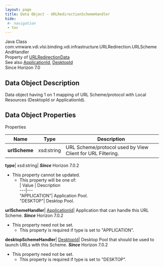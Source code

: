 ```yaml
---
layout: page
title: Data Object - URLRedirectionSchemeHandler
hide:
 #- navigation
 - toc
---
```






Java Class
    com.vmware.vdi.vlsi.binding.vdi.infrastructure.URLRedirection.URLSchemeAndHandler  
Property of
     [URLRedirectionData](vdi.infrastructure.URLRedirection.URLRedirectionData.md#field_detail)  
See also
     [ApplicationId](vdi.entity.ApplicationId.md), [DesktopId](vdi.entity.DesktopId.md)  
Since 
    Horizon 7.0

## Data Object Description 

Data object having 1 on 1 mapping of URL Scheme/protocol with Local Resources (DesktopId or ApplicationId). 

## Data Object Properties

Properties

Name |  Type |  Description   
---|---|---  
**urlScheme**|  xsd:string|  URL Scheme/protocol used by View Client for URL Filtering.   
  
**type**|  xsd:string|  **_Since_** Horizon 7.0.2  


* This property cannot be updated.
  * This property will be one of:  
|  Value |  Description   
---|---  
"APPLICATION"| Application Pool.  
"DESKTOP"| Desktop Pool.  

  
**urlSchemeHandler**| [ApplicationId](vdi.entity.ApplicationId.md)|  Application that can handle this URL Scheme.  **_Since_** Horizon 7.0.2  


* This property need not be set.
  * This property is required if type is set to "APPLICATION".

  
**desktopSchemeHandler**| [DesktopId](vdi.entity.DesktopId.md)|  Desktop Pool that should be used to launch URLs with this Scheme.  **_Since_** Horizon 7.0.2  


* This property need not be set.
  * This property is required if type is set to "DESKTOP".

  
  
  
  
  
  

